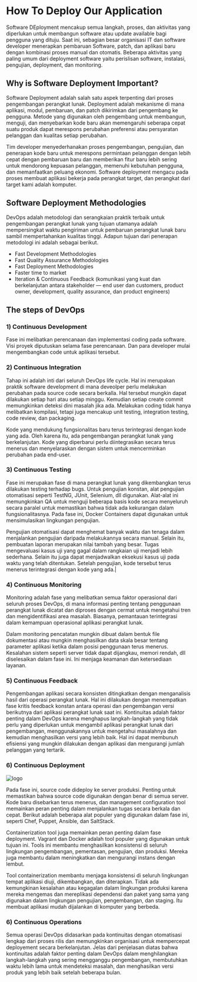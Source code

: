 # How To Deploy Our Application



Software DEployment mencakup semua langkah, proses, dan aktivitas yang diperlukan untuk membangun software atau update available bagi pengguna yang dituju. Saat ini, sebagian besar organisasi IT dan software developer menerapkan pembaruan Software, patch, dan aplikasi baru dengan kombinasi proses manual dan otomatis. Beberapa aktivitas yang paling umum dari deployment software yaitu perislisan software, instalasi, pengujian, deployment, dan monitoring.

## Why is Software Deployment Important?

Software Deployment adalah salah satu aspek terpenting dari proses pengembangan perangkat lunak. Deployment adalah mekanisme di mana aplikasi, modul, pembaruan, dan patch dikirimkan dari pengembang ke pengguna. Metode yang digunakan oleh pengembang untuk membangun, menguji, dan menyebarkan kode baru akan memengaruhi seberapa cepat suatu produk dapat merespons perubahan preferensi atau persyaratan pelanggan dan kualitas setiap perubahan. 

Tim developer menyederhanakan proses pengembangan, pengujian, dan penerapan kode baru untuk merespons permintaan pelanggan dengan lebih cepat dengan pembaruan baru dan memberikan fitur baru lebih sering untuk mendorong kepuasan pelanggan, memenuhi kebutuhan pengguna, dan memanfaatkan peluang ekonomi. Software deployment mengacu pada proses membuat aplikasi bekerja pada perangkat target, dan perangkat dari target kami adalah komputer.

## Software Deployment Methodologies

DevOps adalah metodologi dan serangkaian praktik terbaik untuk pengembangan perangkat lunak yang tujuan utamanya adalah mempersingkat waktu pengiriman untuk pembaruan perangkat lunak baru sambil mempertahankan kualitas tinggi. Adapun tujuan dari penerapan metodologi ini adalah sebagai berikut.

- Fast Development Methodologies
- Fast Quality Assurance Methodologies
- Fast Deployment Methodologies
- Faster time to market
- Iteration & Continuous Feedback (komunikasi yang kuat dan berkelanjutan antara stakeholder — end user dan customers, product owner, development, quality assurance, dan product engineers)

## The steps of DevOps

### 1) Continuous Development
Fase ini melibatkan perencanaan dan implementasi coding pada software. Visi proyek diputuskan selama fase perencanaan. Dan para developer mulai mengembangkan code untuk aplikasi tersebut.

### 2) Continuous Integration
Tahap ini adalah inti dari seluruh DevOps life cycle. Hal ini merupakan praktik software development di mana deveolper perlu melakukan perubahan pada source code secara berkalla. Hal tersebut mungkin dapat dilakukan setiap hari atau setiap minggu. Kemudian setiap create commit memungkinkan deteksi dini masalah jika ada. Melakukan coding tidak hanya melibatkan kompilasi, tetapi juga mencakup unit testing, integration testing, code review, dan packaging.

Kode yang mendukung fungsionalitas baru terus terintegrasi dengan kode yang ada. Oleh karena itu, ada pengembangan perangkat lunak yang berkelanjutan. Kode yang diperbarui perlu diintegrasikan secara terus menerus dan menyelaraskan dengan sistem untuk mencerminkan perubahan pada end-user.

### 3) Continuous Testing
Fase ini merupakan fase di mana perangkat lunak yang dikembangkan terus dilakukan testing terhadap bugs. Untuk pengujian konstan, alat pengujian otomatisasi seperti TestNG, JUnit, Selenium, dll digunakan. Alat-alat ini memungkinkan QA untuk menguji beberapa basis kode secara menyeluruh secara paralel untuk memastikan bahwa tidak ada kekurangan dalam fungsionalitasnya. Pada fase ini, Docker Containers dapat digunakan untuk mensimulasikan lingkungan pengujian.

Pengujian otomatisasi dapat menghemat banyak waktu dan tenaga dalam menjalankan pengujian daripada melakukannya secara manual. Selain itu, pembuatan laporan merupakan nilai tambah yang besar. Tugas mengevaluasi kasus uji yang gagal dalam rangkaian uji menjadi lebih sederhana. Selain itu juga dapat menjadwalkan eksekusi kasus uji pada waktu yang telah ditentukan. Setelah pengujian, kode tersebut terus menerus terintegrasi dengan kode yang ada.|

### 4) Continuous Monitoring
Monitoring adalah fase yang melibatkan semua faktor operasional dari seluruh proses DevOps, di mana informasi penting tentang penggunaan perangkat lunak dicatat dan diproses dengan cermat untuk mengetahui tren dan mengidentifikasi area masalah. Biasanya, pemantauan terintegrasi dalam kemampuan operasional aplikasi perangkat lunak.

Dalam monitoring pencatatan mungkin dibuat dalam bentuk file dokumentasi atau mungkin menghasilkan data skala besar tentang parameter aplikasi ketika dalam posisi penggunaan terus menerus. Kesalahan sistem seperti server tidak dapat dijangkau, memori rendah, dll diselesaikan dalam fase ini. Ini menjaga keamanan dan ketersediaan layanan.

### 5) Continuous Feedback
Pengembangan aplikasi secara konsisten ditingkatkan dengan menganalisis hasil dari operasi perangkat lunak. Hal ini dilakukan dengan menempatkan fase kritis feedback konstan antara operasi dan pengembangan versi berikutnya dari aplikasi perangkat lunak saat ini. Kontinuitas adalah faktor penting dalam DevOps karena menghapus langkah-langkah yang tidak perlu yang diperlukan untuk mengambil aplikasi perangkat lunak dari pengembangan, menggunakannya untuk mengetahui masalahnya dan kemudian menghasilkan versi yang lebih baik. Hal ini dapat membunuh efisiensi yang mungkin dilakukan dengan aplikasi dan mengurangi jumlah pelanggan yang tertarik.

### 6) Continuous Deployment
![logo](https://static.javatpoint.com/tutorial/devops/images/devops-tutorial-9.png)

Pada fase ini, source code dideploy ke server produksi. Penting untuk memastikan bahwa source code digunakan dengan benar di semua server. Kode baru disebarkan terus menerus, dan management configuration tool memainkan peran penting dalam menjalankan tugas secara berkala dan cepat. Berikut adalah beberapa alat populer yang digunakan dalam fase ini, seperti Chef, Puppet, Ansible, dan SaltStack.

Containerization tool juga memainkan peran penting dalam fase deployment. Vagrant dan Docker adalah tool populer yang digunakan untuk tujuan ini. Tools ini membantu menghasilkan konsistensi di seluruh lingkungan pengembangan, pementasan, pengujian, dan produksi. Mereka juga membantu dalam meningkatkan dan mengurangi instans dengan lembut.

Tool containerization membantu menjaga konsistensi di seluruh lingkungan tempat aplikasi diuji, dikembangkan, dan diterapkan. Tidak ada kemungkinan kesalahan atau kegagalan dalam lingkungan produksi karena mereka mengemas dan mereplikasi dependensi dan paket yang sama yang digunakan dalam lingkungan pengujian, pengembangan, dan staging. Itu membuat aplikasi mudah dijalankan di komputer yang berbeda.

### 6) Continuous Operations
Semua operasi DevOps didasarkan pada kontinuitas dengan otomatisasi lengkap dari proses rilis dan memungkinkan organisasi untuk mempercepat deployement secara berkelanjutan. Jelas dari penjelasan diatas bahwa kontinuitas adalah faktor penting dalam DevOps dalam menghilangkan langkah-langkah yang sering mengganggu pengembangan, membutuhkan waktu lebih lama untuk mendeteksi masalah, dan menghasilkan versi produk yang lebih baik setelah beberapa bulan.



